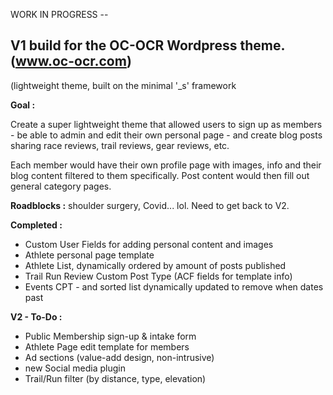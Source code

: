 WORK IN PROGRESS --

## V1 build for the OC-OCR Wordpress theme.  (www.oc-ocr.com)
(lightweight theme, built on the minimal '_s' framework

**Goal :**

Create a super lightweight theme that allowed users to sign up as members - be able to admin and edit their own personal page - and create blog posts sharing race reviews, trail reviews, gear reviews, etc.

Each member would have their own profile page with images, info and their blog content filtered to them specifically. Post content would then fill out general category pages.


**Roadblocks :**
shoulder surgery, Covid... lol.  Need to get back to V2.


**Completed :**
 - Custom User Fields for adding personal content and images
 - Athlete personal page template
 - Athlete List, dynamically ordered by amount of posts published
 - Trail Run Review Custom Post Type (ACF fields for template info)
 - Events CPT - and sorted list dynamically updated to remove when dates past
 
 
**V2 - To-Do :**
 - Public Membership sign-up & intake form
 - Athlete Page edit template for members
 - Ad sections  (value-add design, non-intrusive)
 - new Social media plugin
 - Trail/Run filter (by distance, type, elevation)    
